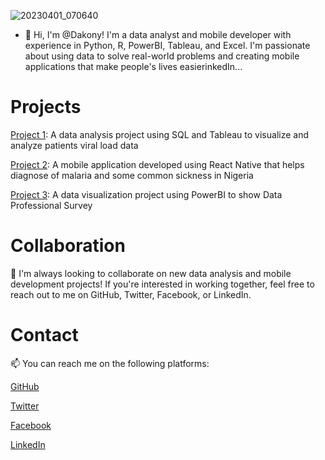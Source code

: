 ![20230401_070640](https://user-images.githubusercontent.com/34747511/230319513-1403e3d7-5c66-48e5-94f1-eee63eb39eaa.jpg)

- 👋 Hi, I'm @Dakony! I'm a data analyst and mobile developer with experience in Python, R, PowerBI, Tableau, and Excel. I'm passionate about using data to solve real-world problems and creating mobile applications that make people's lives easierinkedIn...

# Projects

[Project 1](https://github.com/Dakony/Tableau_Projects): A data analysis project using SQL and Tableau to visualize and analyze patients viral load data

[Project 2](https://github.com/Dakony/ChatBot): A mobile application developed using React Native that helps diagnose of malaria and some common sickness in Nigeria

[Project 3](https://github.com/Dakony/PowerBI_Projects): A data visualization project using PowerBI to show Data Professional Survey

# Collaboration
💞️ I'm always looking to collaborate on new data analysis and mobile development projects! If you're interested in working together, feel free to reach out to me on GitHub, Twitter, Facebook, or LinkedIn.

# Contact
📫 You can reach me on the following platforms:

[GitHub](https://github.com/Dakony/)

[Twitter](https://twitter.com/Dakony)

[Facebook](https://web.facebook.com/Dakony/)

[LinkedIn](https://www.linkedin.com/in/plangdakon/)


